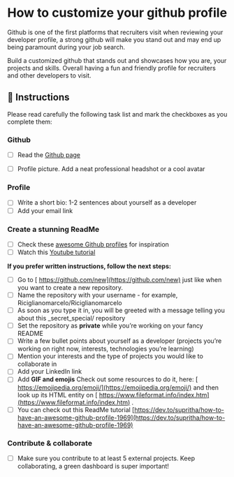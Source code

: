 
# How to customize your github profile

Github is one of the first platforms that recruiters visit when reviewing your developer profile, a strong github will make you stand out and may end up being paramount during your job search.

Build a customized github that stands out and showcases how you are, your projects and skills. Overall having a fun and friendly profile for recruiters and other developers to visit.


## 📝 Instructions

Please read carefully the following task list and mark the checkboxes as you complete them:

### Github 

- [ ] Read the [Github page](https://4geeksacademy.notion.site/About-Github-bdc3c43cbf4448c0a8bdcd9c16d9a219) 

- [ ] Profile picture.
Add a neat professional headshot or a cool avatar 

### Profile

- [ ] Write a short bio: 1-2 sentences about yourself as a developer
- [ ] Add your email link 

### Create a stunning ReadMe

- [ ] Check these  [awesome Github profiles](https://github.com/abhisheknaiidu/awesome-github-profile-readme)  for inspiration 
- [ ] Watch this  [Youtube tutorial](https://www.youtube.com/watch?v=ECuqb5Tv9qI&feature=youtu.be)  

**If you prefer written instructions, follow the next steps:**

- [ ] Go to [ https://github.com/new](https://github.com/new)  just like when you want to create a new repository.
- [ ] Name the repository with your username - for example, Riciglianomarcelo/Riciglianomarcelo
- [ ]  As soon as you type it in, you will be greeted with a message telling you about this _secret_special/ repository 
- [ ] Set the repository as **private** while you’re working on your fancy README
- [ ] Write a few bullet points about yourself as a developer (projects you’re working on right now, interests, technologies you’re learning) 
- [ ] Mention your interests and the type of projects you would like to collaborate in 
- [ ] Add your LinkedIn link 
- [ ]  Add **GIF and emojis** Check out some resources to do it, here:
 [ https://emojipedia.org/emoji/](https://emojipedia.org/emoji/)  and then look up its HTML entity on [ https://www.fileformat.info/index.htm](https://www.fileformat.info/index.htm) _._
- [ ] You can check out this ReadMe tutorial  [https://dev.to/supritha/how-to-have-an-awesome-github-profile-1969](https://dev.to/supritha/how-to-have-an-awesome-github-profile-1969)  

### Contribute & collaborate

- [ ] Make sure you contribute to at least 5 external projects. Keep collaborating, a green dashboard is super important! 

